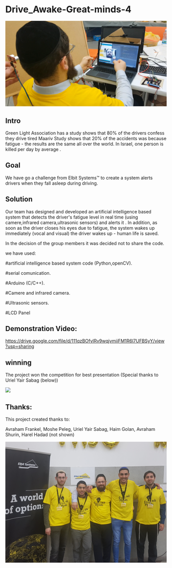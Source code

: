 # Drive_Awake-Great-minds-4


![](demo.png)

## Intro
Green Light Association has a study shows that 80% of the drivers confess they drive tired
Maariv Study shows that 20% of the accidents was because fatigue - the results are the same all over the world.
In Israel, one person is killed per day by average .


## Goal
We have go a challenge from Elbit Systems™ to create a system 
alerts  drivers when they fall asleep during driving.

## Solution
Our team has designed and developed an artificial intelligence based system that detects the driver's fatigue level in real time (using camere,infrared camera,ultrasonic sensors)  and alerts it .
In addition, as soon as the driver closes his eyes due to fatigue, the system wakes up immediately (vocal and visual)
the driver wakes up - human life is saved.

In the decision of the group members it was decided not to share the code.

we have used:

#artificial intelligence based system code (Python,openCV).

#serial comunication.

#Arduino (C/C++).

#Camere and infrared camera.

#Ultrasonic sensors.

#LCD Panel



## Demonstration Video:
https://drive.google.com/file/d/111qzBOfvlRv9wqjvmiiFM1R6l7UFBSyY/view?usp=sharing


## winning
The project won the competition for best presentation (Special thanks to Uriel Yair Sabag (below))

![](winner.jpg)


## Thanks:

This project created thanks to:


Avraham  Frankel,
Moshe Peleg,
Uriel Yair Sabag,
Haim Golan,
Avraham Shurin,
Harel Hadad (not shown)


![](group.jpg)







